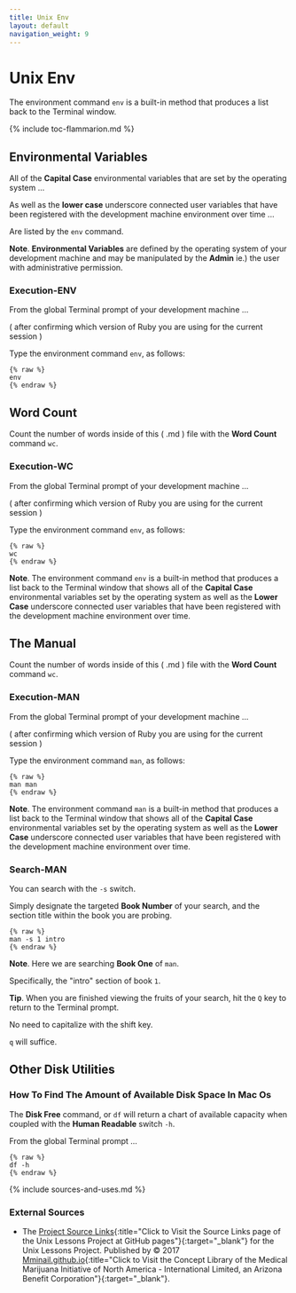 ```yaml
---
title: Unix Env
layout: default
navigation_weight: 9
---
```

# Unix Env

The environment command `env` is a built-in method that produces a list back to the Terminal window.

{% include toc-flammarion.md %}

## Environmental Variables

All of the **Capital Case** environmental variables that are set by the operating system ...

As well as the **lower case** underscore connected user variables that have been registered with the development machine environment over time ...

Are listed by the `env` command.

**Note**. **Environmental Variables** are defined by the operating system of your development machine and may be manipulated by the **Admin** ie.) the user with administrative permission.

### Execution-ENV

From the global Terminal prompt of your development machine ...

( after confirming which version of Ruby you are using for the current session )

Type the environment command `env`, as follows:

```liquid
{% raw %}
env
{% endraw %}
```

## Word Count

Count the number of words inside of this ( .md ) file with the **Word Count** command `wc`.

### Execution-WC

From the global Terminal prompt of your development machine ...

( after confirming which version of Ruby you are using for the current session )

Type the environment command `env`, as follows:

```liquid
{% raw %}
wc
{% endraw %}
```

**Note**. The environment command `env` is a built-in method that produces a list back to the Terminal window that shows all of the **Capital Case** environmental variables set by the operating system as well as the **Lower Case** underscore connected user variables that have been registered with the development machine environment over time.

## The Manual

Count the number of words inside of this ( .md ) file with the **Word Count** command `wc`.

### Execution-MAN

From the global Terminal prompt of your development machine ...

( after confirming which version of Ruby you are using for the current session )

Type the environment command `man`, as follows:

```liquid
{% raw %}
man man
{% endraw %}
```

**Note**. The environment command `man` is a built-in method that produces a list back to the Terminal window that shows all of the **Capital Case** environmental variables set by the operating system as well as the **Lower Case** underscore connected user variables that have been registered with the development machine environment over time.

### Search-MAN

You can search with the `-s` switch.

Simply designate the targeted **Book Number** of your search, and the section title within the book you are probing.

```liquid
{% raw %}
man -s 1 intro
{% endraw %}
```

**Note**. Here we are searching **Book One** of `man`.

Specifically, the "intro" section of book `1`.

**Tip**. When you are finished viewing the fruits of your search, hit the `Q` key to return to the Terminal prompt.

No need to capitalize with the shift key.

`q` will suffice.

## Other Disk Utilities

### How To Find The Amount of Available Disk Space In Mac Os

The **Disk Free** command, or `df` will return a chart of available capacity when coupled with the **Human Readable** switch `-h`.

From the global Terminal prompt ...

```liquid
{% raw %}
df -h
{% endraw %}
```

{% include sources-and-uses.md %}

### External Sources

- The [Project Source Links](https://mminail.github.io/Unix/Source-Unix-Links.htm){:title="Click to Visit the Source Links page of the Unix Lessons Project at GitHub pages"}{:target="_blank"} for the Unix Lessons Project. Published by © 2017 [Mminail.github.io](https://mminail.github.io/){:title="Click to Visit the Concept Library of the Medical Marijuana Initiative of North America - International Limited, an Arizona Benefit Corporation"}{:target="_blank"}.
